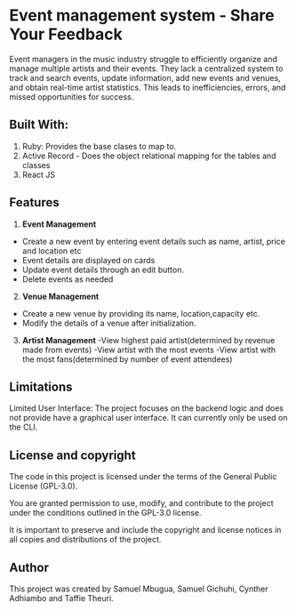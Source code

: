 # Event management system - Share Your Feedback
Event managers in the music industry struggle to efficiently organize and manage multiple artists and their events. They lack a centralized system to track and search events, update information, add new events and venues, and obtain real-time artist statistics. This leads to inefficiencies, errors, and missed opportunities for success.


## Built With:
1. Ruby: Provides the base clases to map to.
2. Active Record - Does the object relational mapping for the tables and classes
3. React JS


## Features

1. **Event Management**
  - Create a new event by entering event details such as name, artist, price and location etc
  - Event details are displayed on cards
  - Update event details through an edit button.
  - Delete events as needed

2. **Venue Management**
  - Create a new venue by providing its name, location,capacity etc.
  - Modify the details of a venue after initialization.

3. **Artist Management**
  -View highest paid artist(determined by revenue made from events)
  -View artist with the most events
  -View artist with the most fans(determined by number of event attendees)


## Limitations
Limited User Interface: The project focuses on the backend logic and does not provide have a graphical user interface. It can currently only be used on the CLI.

## License and copyright
The code in this project is licensed under the terms of the General Public License (GPL-3.0).

You are granted permission to use, modify, and contribute to the project under the conditions outlined in the GPL-3.0 license.

It is important to preserve and include the copyright and license notices in all copies and distributions of the project.

## Author
This project was created by Samuel Mbugua, Samuel Gichuhi, Cynther Adhiambo and Taffie Theuri.